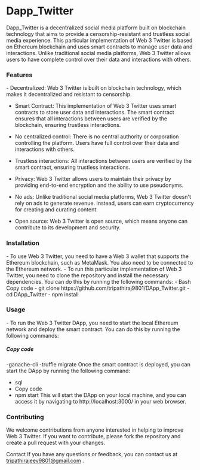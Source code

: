 # Dapp_Twitter

Dapp_Twitter is a decentralized social media platform built on blockchain technology that aims to provide a censorship-resistant and trustless social media experience. This particular implementation of Web 3 Twitter is based on Ethereum blockchain and uses smart contracts to manage user data and interactions. Unlike traditional social media platforms, Web 3 Twitter allows users to have complete control over their data and interactions with others.

<h3> Features </h3> 
- Decentralized: Web 3 Twitter is built on blockchain technology, which makes it decentralized and resistant to censorship.

- Smart Contract: This implementation of Web 3 Twitter uses smart contracts to store user data and interactions. The smart contract ensures that all interactions between users are verified by the blockchain, ensuring trustless interactions.

- No centralized control: There is no central authority or corporation controlling the platform. Users have full control over their data and interactions with others.

- Trustless interactions: All interactions between users are verified by the smart contract, ensuring trustless interactions.

- Privacy: Web 3 Twitter allows users to maintain their privacy by providing end-to-end encryption and the ability to use pseudonyms.

- No ads: Unlike traditional social media platforms, Web 3 Twitter doesn't rely on ads to generate revenue. Instead, users can earn cryptocurrency for creating and curating content.

- Open source: Web 3 Twitter is open source, which means anyone can contribute to its development and security.

<h3> Installation </h3> 
- To use Web 3 Twitter, you need to have a Web 3 wallet that supports the Ethereum blockchain, such as MetaMask. You also need to be connected to the Ethereum network.
- To run this particular implementation of Web 3 Twitter, you need to clone the repository and install the necessary dependencies. You can do this by running the following commands:
- Bash
Copy code
- git clone https://github.com/tripathiraj9801/DApp_Twitter.git
- cd DApp_Twitter
- npm install

<h3> Usage </h3>
- To run the Web 3 Twitter DApp, you need to start the local Ethereum network and deploy the smart contract. You can do this by running the following commands:

<h5> Copy code </h5> 
-ganache-cli
-truffle migrate
Once the smart contract is deployed, you can start the DApp by running the following command:

- sql
- Copy code
- npm start
This will start the DApp on your local machine, and you can access it by navigating to http://localhost:3000/ in your web browser.

<h3> Contributing </h3>
We welcome contributions from anyone interested in helping to improve Web 3 Twitter. If you want to contribute, please fork the repository and create a pull request with your changes.


Contact
If you have any questions or feedback, you can contact us at tripathirajeev9801@gmail.com
.
